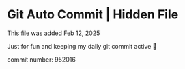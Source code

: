 # Git Auto Commit | Hidden File

This file was added Feb 12, 2025

Just for fun and keeping my daily git commit active 🤪

commit number: 952016
